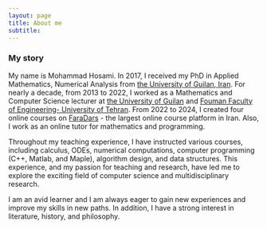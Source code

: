 ```yaml
---
layout: page
title: About me
subtitle: 
---
```



### My story

My name is Mohammad Hosami. In 2017, I received my PhD in Applied Mathematics, Numerical Analysis from [the University of Guilan, Iran](https://english.guilan.ac.ir/). For nearly a decade, from 2013 to 2022, I worked as a Mathematics and Computer Science lecturer at [the University of Guilan](https://english.guilan.ac.ir/) and [Fouman Faculty of Engineering- University of Tehran](https://ffeng.ut.ac.ir/en/). From 2022 to 2024, I created four online courses on [FaraDars](https://faradars.org/) - the largest online course platform in Iran. Also, I work as an online tutor for mathematics and programming.

Throughout my teaching experience, I have instructed various courses, including calculus, ODEs, numerical computations, computer programming (C++, Matlab, and Maple), algorithm design, and data structures. This experience, and my passion for teaching and research, have led me to explore the exciting field of computer science and multidisciplinary research. 

I am an avid learner and I am always eager to gain new experiences and improve my skills in new paths. In addition, I have a strong interest in literature, history, and philosophy.
